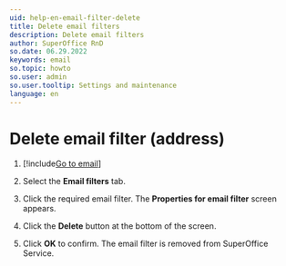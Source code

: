 ```yaml
---
uid: help-en-email-filter-delete
title: Delete email filters
description: Delete email filters
author: SuperOffice RnD
so.date: 06.29.2022
keywords: email
so.topic: howto
so.user: admin
so.user.tooltip: Settings and maintenance
language: en
---
```


# Delete email filter (address)

1. [!include[Go to email](../includes/goto-email.md)]

1. Select the **Email filters** tab.

1. Click the required email filter. The **Properties for email filter** screen appears.

1. Click the **Delete** button at the bottom of the screen.

1. Click **OK** to confirm. The email filter is removed from SuperOffice Service.

<!-- Referenced links -->

<!-- Referenced images -->
